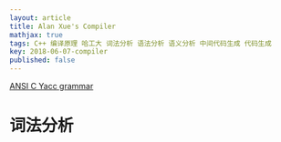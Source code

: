 ```yaml
---
layout: article
title: Alan Xue's Compiler
mathjax: true
tags: C++ 编译原理 哈工大 词法分析 语法分析 语义分析 中间代码生成 代码生成
key: 2018-06-07-compiler
published: false
---
```


[ANSI C Yacc grammar](https://www.lysator.liu.se/c/ANSI-C-grammar-y.html)

# 词法分析